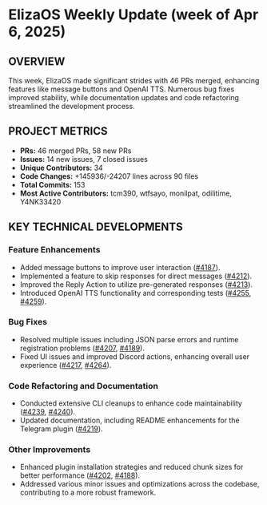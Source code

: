# ElizaOS Weekly Update (week of Apr 6, 2025)

## OVERVIEW 
This week, ElizaOS made significant strides with 46 PRs merged, enhancing features like message buttons and OpenAI TTS. Numerous bug fixes improved stability, while documentation updates and code refactoring streamlined the development process.

## PROJECT METRICS
- **PRs:** 46 merged PRs, 58 new PRs
- **Issues:** 14 new issues, 7 closed issues
- **Unique Contributors:** 34
- **Code Changes:** +145936/-24207 lines across 90 files
- **Total Commits:** 153
- **Most Active Contributors:** tcm390, wtfsayo, monilpat, odilitime, Y4NK33420

## KEY TECHNICAL DEVELOPMENTS

### Feature Enhancements
- Added message buttons to improve user interaction ([#4187](https://github.com/elizaos/eliza/pull/4187)).
- Implemented a feature to skip responses for direct messages ([#4212](https://github.com/elizaos/eliza/pull/4212)).
- Improved the Reply Action to utilize pre-generated responses ([#4213](https://github.com/elizaos/eliza/pull/4213)).
- Introduced OpenAI TTS functionality and corresponding tests ([#4255](https://github.com/elizaos/eliza/pull/4255), [#4259](https://github.com/elizaos/eliza/pull/4259)).

### Bug Fixes
- Resolved multiple issues including JSON parse errors and runtime registration problems ([#4207](https://github.com/elizaos/eliza/pull/4207), [#4189](https://github.com/elizaos/eliza/pull/4189)).
- Fixed UI issues and improved Discord actions, enhancing overall user experience ([#4217](https://github.com/elizaos/eliza/pull/4217), [#4264](https://github.com/elizaos/eliza/pull/4264)).

### Code Refactoring and Documentation
- Conducted extensive CLI cleanups to enhance code maintainability ([#4239](https://github.com/elizaos/eliza/pull/4239), [#4240](https://github.com/elizaos/eliza/pull/4240)).
- Updated documentation, including README enhancements for the Telegram plugin ([#4219](https://github.com/elizaos/eliza/pull/4219)).

### Other Improvements
- Enhanced plugin installation strategies and reduced chunk sizes for better performance ([#4202](https://github.com/elizaos/eliza/pull/4202), [#4188](https://github.com/elizaos/eliza/pull/4188)).
- Addressed various minor issues and optimizations across the codebase, contributing to a more robust framework.